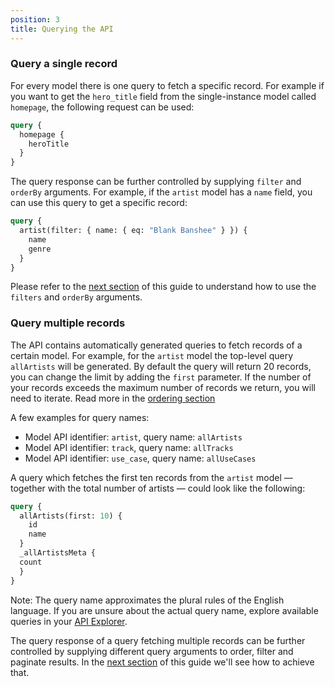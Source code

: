 ```yaml
---
position: 3
title: Querying the API
---
```


### Query a single record

For every model there is one query to fetch a specific record. For example if you want to get the `hero_title` field from the single-instance model called `homepage`, the following request can be used:

```graphql
query {
  homepage {
    heroTitle
  }
}
```

The query response can be further controlled by supplying `filter` and `orderBy` arguments. For example, if the `artist` model has a `name` field, you can use this query to get a specific record:

```graphql
query {
  artist(filter: { name: { eq: "Blank Banshee" } }) {
    name
    genre
  }
}
```

Please refer to the [next section](/docs/graphql/filtering/) of this guide to understand how to use the `filters` and `orderBy` arguments.

### Query multiple records

The API contains automatically generated queries to fetch records of a certain model. For example, for the `artist` model the top-level query `allArtists` will be generated. By default the query will return 20 records, you can change the limit by adding the `first` parameter. If the number of your records exceeds the maximum number of records we return, you will need to iterate. Read more in the [ordering section](/docs/graphql/ordering/)

A few examples for query names:

* Model API identifier: `artist`, query name: `allArtists`
* Model API identifier: `track`, query name: `allTracks` 
* Model API identifier: `use_case`, query name: `allUseCases`

A query which fetches the first ten records from the `artist` model — together with the total number of artists — could look like the following:

```graphql
query {
  allArtists(first: 10) {
    id
    name
  }
  _allArtistsMeta {
  count
  }
}
```

Note: The query name approximates the plural rules of the English language. If you are unsure about the actual query name, explore available queries in your [API Explorer](https://graphql.datocms.com/graphiql).

The query response of a query fetching multiple records can be further controlled by supplying different query arguments to order, filter and paginate results. In the [next section](/docs/graphql/filters/) of this guide we'll see how to achieve that.

